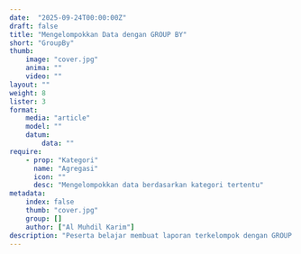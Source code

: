 ```yaml
---
date:  "2025-09-24T00:00:00Z"
draft: false
title: "Mengelompokkan Data dengan GROUP BY"
short: "GroupBy"
thumb:
    image: "cover.jpg"
    anima: ""
    video: ""
layout: ""
weight: 8
lister: 3
format:
    media: "article"
    model: ""
    datum:
        data: ""
require:
    - prop: "Kategori"
      name: "Agregasi"
      icon: ""
      desc: "Mengelompokkan data berdasarkan kategori tertentu"
metadata:
    index: false
    thumb: "cover.jpg"
    group: []
    author: ["Al Muhdil Karim"]
description: "Peserta belajar membuat laporan terkelompok dengan GROUP BY. Modul ini membantu menganalisis data, misalnya menghitung jumlah pinjaman per anggota."
---
```

